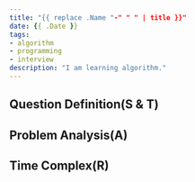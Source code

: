```yaml
---
title: "{{ replace .Name "-" " " | title }}"
date: {{ .Date }}
tags:
- algorithm
- programming
- interview
description: "I am learning algorithm."
---
```

## Question Definition(S & T)


## Problem Analysis(A)



## Time Complex(R)



